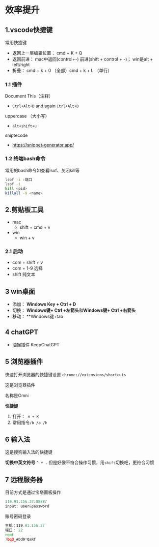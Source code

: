 # 效率提升


## 1.vscode快捷键

常用快捷键

- 返回上一层编辑位置： cmd + K + Q
- 返回前进： mac中返回(control+-) 前进(shift + control + -)； win是alt + left/right 
- 折叠： cmd + k + 0 （全部）cmd + k + L （单行）

### 1.1 插件


Document This（注释）

- `Ctrl+Alt+D` and again `Ctrl+Alt+D`

uppercase （大小写）

- `alt+shift+u`

sniptecode

- https://snippet-generator.app/


### 1.2 终端bash命令


常用的bash命令如查看lsof、关闭kill等

```bash
lsof -i :端口 
lsof -i 
kill <pid>
killall -9 <name>
```


## 2.剪贴板工具


- mac
	- shift + cmd + v
- win
	- win + v


### 2.1 启动


- com + shift + v
- com + 1-9 选择
- shift 纯文本


## 3 win桌面


- 添加： **Windows Key + Ctrl + D**
- 切换： **Windows键+ Ctrl +左箭头**和**Windows键+ Ctrl +右箭头**
- 移动： **Windows键+tab


## 4 chatGPT


- 油猴插件 KeepChatGPT


## 5 浏览器插件


快速打开浏览器的快捷键设置 `chrome://extensions/shortcuts`

这是浏览器插件

名称是Omni

**快捷键**

1. 打开：  `⌘ + K`
2. 常用指令`/b /a /h`


## 6 输入法


这是搜狗输入法的快捷键

**切换中英文符号** `^ + .` 但是好像不符合操作习惯，用`shift`切换吧，更符合习惯


## 7 远程服务器


目前方式是通过宝塔面板操作

```js
119.91.156.37:8888/
input: user&password
```

账号密码登录

```js
主机：119.91.156.37
端口： 22
root
7bq3_#Dd9*QaRf
```